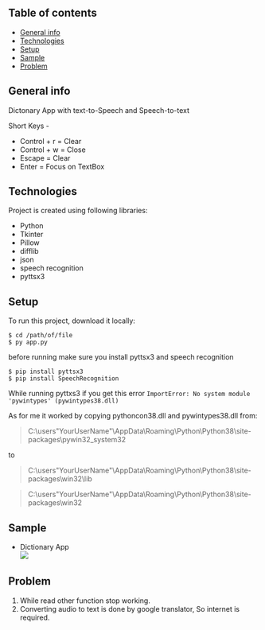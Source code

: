 ## Table of contents
* [General info](#general-info)
* [Technologies](#technologies)
* [Setup](#setup)
* [Sample](#sample)
* [Problem](#problem)

## General info
Dictonary App with text-to-Speech and Speech-to-text

Short Keys -
* Control + r = Clear
* Control + w = Close
* Escape = Clear
* Enter = Focus on TextBox
	
## Technologies
Project is created using following libraries:
* Python 
* Tkinter 
* Pillow 
* difflib 
* json 
* speech recognition
* pyttsx3

## Setup
To run this project, download it locally:

```
$ cd /path/of/file
$ py app.py
```
before running make sure you 
install pyttsx3 and speech recognition
```
$ pip install pyttsx3
$ pip install SpeechRecognition
```

While running pyttxs3 
if you get this error 
`ImportError: No system module 'pywintypes' (pywintypes38.dll)`

As for me it worked by copying pythoncon38.dll and pywintypes38.dll from:

> C:\users\"YourUserName"\AppData\Roaming\Python\Python38\site-packages\pywin32_system32

to 
> C:\users\"YourUserName"\AppData\Roaming\Python\Python38\site-packages\win32\lib

> C:\users\"YourUserName"\AppData\Roaming\Python\Python38\site-packages\win32

## Sample
- Dictionary App  
![](sample.gif)

## Problem
1. While read other function stop working.
2. Converting audio to text is done by google translator, So internet is required.
